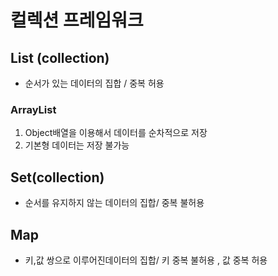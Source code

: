 # 컬렉션 프레임워크

## List (collection)

- 순서가 있는 데이터의 집합 / 중복 허용

### ArrayList

1. Object배열을 이용해서 데이터를 순차적으로 저장
2. 기본형 데이터는 저장 불가능








## Set(collection)

- 순서를 유지하지 않는 데이터의 집합/ 중복 불허용


## Map

- 키,값 쌍으로 이루어진데이터의 집합/ 키 중복 불허용 , 값 중복 허용